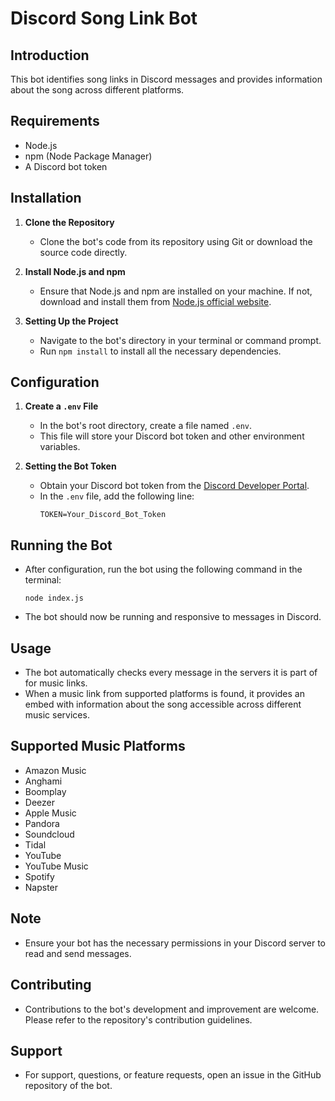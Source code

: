 # Discord Song Link Bot

## Introduction

This bot identifies song links in Discord messages and provides information about the song across different platforms.

## Requirements

- Node.js
- npm (Node Package Manager)
- A Discord bot token

## Installation

1. **Clone the Repository**

   - Clone the bot's code from its repository using Git or download the source code directly.

2. **Install Node.js and npm**

   - Ensure that Node.js and npm are installed on your machine. If not, download and install them from [Node.js official website](https://nodejs.org/).

3. **Setting Up the Project**
   - Navigate to the bot's directory in your terminal or command prompt.
   - Run `npm install` to install all the necessary dependencies.

## Configuration

1. **Create a `.env` File**

   - In the bot's root directory, create a file named `.env`.
   - This file will store your Discord bot token and other environment variables.

2. **Setting the Bot Token**
   - Obtain your Discord bot token from the [Discord Developer Portal](https://discord.com/developers/applications).
   - In the `.env` file, add the following line:
     ```
     TOKEN=Your_Discord_Bot_Token
     ```

## Running the Bot

- After configuration, run the bot using the following command in the terminal:
  ```
  node index.js
  ```
- The bot should now be running and responsive to messages in Discord.

## Usage

- The bot automatically checks every message in the servers it is part of for music links.
- When a music link from supported platforms is found, it provides an embed with information about the song accessible across different music services.

## Supported Music Platforms

- Amazon Music
- Anghami
- Boomplay
- Deezer
- Apple Music
- Pandora
- Soundcloud
- Tidal
- YouTube
- YouTube Music
- Spotify
- Napster

## Note

- Ensure your bot has the necessary permissions in your Discord server to read and send messages.

## Contributing

- Contributions to the bot's development and improvement are welcome. Please refer to the repository's contribution guidelines.

## Support

- For support, questions, or feature requests, open an issue in the GitHub repository of the bot.
